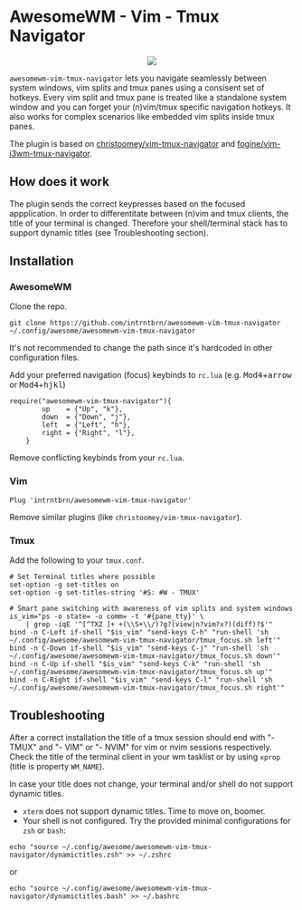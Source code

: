 AwesomeWM - Vim - Tmux Navigator
==================

<p align="center">
  <img src="https://s7.gifyu.com/images/magic2c10caab0952e59d4.gif">
</p>

`awesomewm-vim-tmux-navigator` lets you navigate seamlessly between system windows, vim splits and tmux panes using a consisent set of hotkeys.
Every vim split and tmux pane is treated like a standalone system window and you can forget your (n)vim/tmux specific navigation hotkeys.
It also works for complex scenarios like embedded vim splits inside tmux panes.

The plugin is based on [christoomey/vim-tmux-navigator](https://github.com/christoomey/vim-tmux-navigator) and [fogine/vim-i3wm-tmux-navigator](https://github.com/fogine/vim-i3wm-tmux-navigator).

How does it work
------------
The plugin sends the correct keypresses based on the focused appplication.
In order to differentitate between (n)vim and tmux clients, the title of your terminal is changed.
Therefore your shell/terminal stack has to support dynamic titles (see Troubleshooting section).

Installation
------------

### AwesomeWM
Clone the repo.
```
git clone https://github.com/intrntbrn/awesomewm-vim-tmux-navigator ~/.config/awesome/awesomewm-vim-tmux-navigator
```
It's not recommended to change the path since it's hardcoded in other configuration files.

Add your preferred navigation (focus) keybinds to `rc.lua` (e.g. <kbd>Mod4</kbd>+<kbd>arrow</kbd> or <kbd>Mod4</kbd>+<kbd>hjkl</kbd>)

```
require("awesomewm-vim-tmux-navigator"){
        up    = {"Up", "k"},
        down  = {"Down", "j"},
        left  = {"Left", "h"},
        right = {"Right", "l"},
    }
```
Remove conflicting keybinds from your `rc.lua`.

### Vim


```vim
Plug 'intrntbrn/awesomewm-vim-tmux-navigator'
```

Remove similar plugins (like `christoomey/vim-tmux-navigator`).

### Tmux
Add the following to your `tmux.conf`.
```tmux
# Set Terminal titles where possible
set-option -g set-titles on
set-option -g set-titles-string '#S: #W - TMUX'

# Smart pane switching with awareness of vim splits and system windows
is_vim="ps -o state= -o comm= -t '#{pane_tty}' \
	| grep -iqE '^[^TXZ ]+ +(\\S+\\/)?g?(view|n?vim?x?)(diff)?$'"
bind -n C-Left if-shell "$is_vim" "send-keys C-h" "run-shell 'sh ~/.config/awesome/awesomewm-vim-tmux-navigator/tmux_focus.sh left'"
bind -n C-Down if-shell "$is_vim" "send-keys C-j" "run-shell 'sh ~/.config/awesome/awesomewm-vim-tmux-navigator/tmux_focus.sh down'"
bind -n C-Up if-shell "$is_vim" "send-keys C-k" "run-shell 'sh ~/.config/awesome/awesomewm-vim-tmux-navigator/tmux_focus.sh up'"
bind -n C-Right if-shell "$is_vim" "send-keys C-l" "run-shell 'sh ~/.config/awesome/awesomewm-vim-tmux-navigator/tmux_focus.sh right'"
```

Troubleshooting
---------------
After a correct installation the title of a tmux session should end with "- TMUX" and "- VIM" or "- NVIM" for vim or nvim sessions respectively.
Check the title of the terminal client in your wm tasklist or by using `xprop` (title is property `WM_NAME`).

In case your title does not change, your terminal and/or shell do not support dynamic titles.

- `xterm` does not support dynamic titles. Time to move on, boomer.
- Your shell is not configured. Try the provided minimal configurations for `zsh` or `bash`: 

```
echo "source ~/.config/awesome/awesomewm-vim-tmux-navigator/dynamictitles.zsh" >> ~/.zshrc
```

or

```
echo "source ~/.config/awesome/awesomewm-vim-tmux-navigator/dynamictitles.bash" >> ~/.bashrc
```

